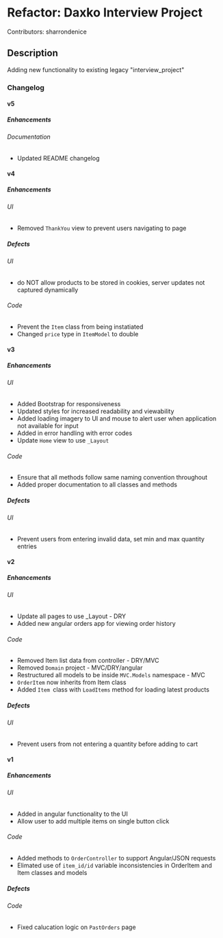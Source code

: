 # Refactor: Daxko Interview Project
Contributors: sharrondenice

## Description

Adding new functionality to existing legacy "interview_project"

### Changelog

#### v5
##### Enhancements
###### Documentation
* Updated README changelog

#### v4
##### Enhancements
###### UI
* Removed `ThankYou` view to prevent users navigating to page

##### Defects
###### UI
* do NOT allow products to be stored in cookies, server updates not captured dynamically

###### Code
* Prevent the `Item` class from being instatiated
* Changed `price` type in `ItemModel` to double


#### v3
##### Enhancements
###### UI
* Added Bootstrap for responsiveness
* Updated styles for increased readability and viewability
* Added loading imagery to UI and mouse to alert user when application not available for input
* Added in error handling with error codes
* Update `Home` view to use `_Layout`

###### Code
* Ensure that all methods follow same naming convention throughout
* Added proper documentation to all classes and methods

##### Defects
###### UI
* Prevent users from entering invalid data, set min and max quantity entries

#### v2
##### Enhancements
###### UI
* Update all pages to use _Layout - DRY
* Added new angular orders app for viewing order history

###### Code
* Removed Item list data from controller - DRY/MVC
* Removed `Domain` project - MVC/DRY/angular
* Restructured all models to be inside `MVC.Models` namespace - MVC
* `OrderItem` now inherits from Item class
* Added `Item `class with `LoadItems` method for loading latest products

##### Defects
###### UI
* Prevent users from not entering a quantity before adding to cart

#### v1
##### Enhancements
###### UI
* Added in angular functionality to the UI
* Allow user to add multiple items on single button click

###### Code
* Added methods to `OrderController` to support Angular/JSON requests
* Elimated use of `item_id/id` variable inconsistencies in OrderItem and Item classes and models

##### Defects
###### Code
* Fixed calucation logic on `PastOrders` page
